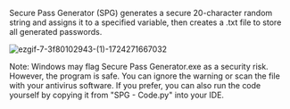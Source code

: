 Secure Pass Generator (SPG) generates a secure 20-character random string and assigns it to a specified variable, then creates a .txt file to store all generated passwords.


![ezgif-7-3f80102943-(1)-1724271667032](https://github.com/user-attachments/assets/6b5599ca-0873-4df4-9116-b2ddfd212283)


Note: Windows may flag Secure Pass Generator.exe as a security risk. However, the program is safe. You can ignore the warning or scan the file with your antivirus software. If you prefer, you can also run the code yourself by copying it from "SPG - Code.py" into your IDE.
